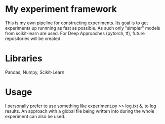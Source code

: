 # My experiment framework
This is my own pipeline for constructing experiments.
Its goal is to get experiments up runnning as fast as possible.
As such only "simpler" models from scikit-learn are used.
For Deep Approaches (pytorch, tf), future repositories will be created.



# Libraries
Pandas, Numpy, Scikit-Learn




# Usage
I personally prefer to use something like experiment.py >> log.txt &, to log results.
An approach with a global file being written into during the whole experiment can also be used.
